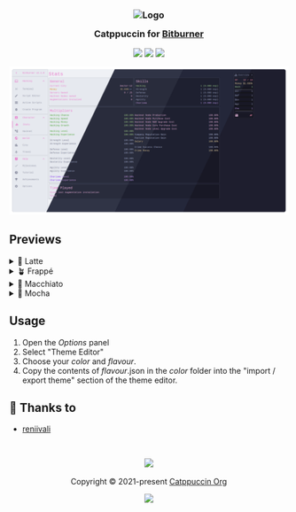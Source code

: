 <h3 align="center">
	<img src="https://raw.githubusercontent.com/catppuccin/catppuccin/main/assets/logos/exports/1544x1544_circle.png" width="100" alt="Logo"/><br/>
	<img src="https://raw.githubusercontent.com/catppuccin/catppuccin/main/assets/misc/transparent.png" height="30" width="0px"/>
	Catppuccin for <a href="https://github.com/danielyxie/bitburner">Bitburner</a>
	<img src="https://raw.githubusercontent.com/catppuccin/catppuccin/main/assets/misc/transparent.png" height="30" width="0px"/>
</h3>

<p align="center">
	<a href="https://github.com/catppuccin/bitburner/stargazers"><img src="https://img.shields.io/github/stars/catppuccin/bitburner?colorA=363a4f&colorB=b7bdf8&style=for-the-badge"></a>
	<a href="https://github.com/catppuccin/bitburner/issues"><img src="https://img.shields.io/github/issues/catppuccin/bitburner?colorA=363a4f&colorB=f5a97f&style=for-the-badge"></a>
	<a href="https://github.com/catppuccin/bitburner/contributors"><img src="https://img.shields.io/github/contributors/catppuccin/bitburner?colorA=363a4f&colorB=a6da95&style=for-the-badge"></a>
</p>

<p align="center">
	<img src="assets/preview.webp"/>
</p>

## Previews

<details>
<summary>🌻 Latte</summary>
<img src="assets/latte.webp">
</details>
<details>
<summary>🪴 Frappé</summary>
<img src="assets/frappe.webp">
</details>
<details>
<summary>🌺 Macchiato</summary>
<img src="assets/macchiato.webp"/>
</details>
<details>
<summary>🌿 Mocha</summary>
<img src="assets/mocha.webp"/>
</details>

## Usage

1. Open the *Options* panel
2. Select "Theme Editor"
3. Choose your *color* and *flavour*.
4. Copy the contents of *flavour*.json in the *color* folder into the "import / export theme" section of the theme editor.

## 💝 Thanks to

- [reniivali](https://github.com/reniivali)

&nbsp;

<p align="center">
	<img src="https://raw.githubusercontent.com/catppuccin/catppuccin/main/assets/footers/gray0_ctp_on_line.svg?sanitize=true" />
</p>

<p align="center">
	Copyright &copy; 2021-present <a href="https://github.com/catppuccin" target="_blank">Catppuccin Org</a>
</p>

<p align="center">
	<a href="https://github.com/catppuccin/catppuccin/blob/main/LICENSE"><img src="https://img.shields.io/static/v1.svg?style=for-the-badge&label=License&message=MIT&logoColor=d9e0ee&colorA=363a4f&colorB=b7bdf8"/></a>
</p>
